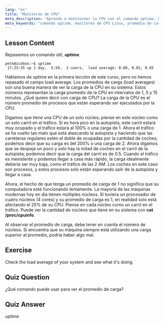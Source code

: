 ```yaml
---
lang: "es"
title: "Monitoreo de CPU"
meta_description: "Aprenda a monitorear la CPU con el comando uptime. Comprenda el promedio de carga, el uso de la CPU y cómo interpretar el rendimiento del sistema para principiantes en Linux."
meta_keywords: "comando uptime, monitoreo de CPU Linux, promedio de carga, rendimiento del sistema, tutorial Linux, guía para principiantes"
---
```


## Lesson Content

Repasemos un comando útil, **uptime**.

```
pete@icebox:~$ uptime
 17:23:35 up 1 day,  5:59,  2 users,  load average: 0.00, 0.02, 0.05
```

Hablamos de uptime en la primera lección de este curso, pero no hemos repasado el campo load average. Los promedios de carga (load averages) son una buena manera de ver la carga de la CPU en su sistema. Estos números representan la carga promedio de la CPU en intervalos de 1, 5 y 15 minutos. ¿Qué quiero decir con carga de CPU? La carga de la CPU es el número promedio de procesos que están esperando ser ejecutados por la CPU.

Digamos que tiene una CPU de un solo núcleo; piense en este núcleo como un solo carril en el tráfico. Si es hora pico en la autopista, este carril estará muy ocupado y el tráfico estará al 100% o una carga de 1. Ahora el tráfico se ha vuelto tan malo que está atascando la autopista y haciendo que las carreteras regulares estén el doble de ocupadas por la cantidad de coches; podemos decir que su carga es del 200% o una carga de 2. Ahora digamos que se despeja un poco y solo hay la mitad de coches en el carril de la autopista; podemos decir que la carga del carril es de 0.5. Cuando el tráfico es inexistente y podemos llegar a casa más rápido, la carga idealmente debería ser muy baja, como el tráfico de las 2 AM. Los coches en este caso son procesos, y estos procesos solo están esperando salir de la autopista y llegar a casa.

Ahora, el hecho de que tenga un promedio de carga de 1 no significa que su computadora esté funcionando lentamente. La mayoría de las máquinas modernas hoy en día tienen múltiples núcleos. Si tuviera un procesador de cuatro núcleos (4 cores) y su promedio de carga es 1, en realidad solo está afectando el 25% de su CPU. Piense en cada núcleo como un carril en el tráfico. Puede ver la cantidad de núcleos que tiene en su sistema con **cat /proc/cpuinfo**.

Al observar el promedio de carga, debe tener en cuenta el número de núcleos. Si encuentra que su máquina siempre está utilizando una carga superior al promedio, podría haber algo mal.

## Exercise

Check the load average of your system and see what it's doing.

## Quiz Question

¿Qué comando puede usar para ver el promedio de carga?

## Quiz Answer

uptime
